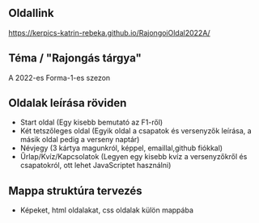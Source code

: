 ## Oldallink
https://kerpics-katrin-rebeka.github.io/RajongoiOldal2022A/

## Téma / "Rajongás tárgya"
A 2022-es Forma-1-es szezon

## Oldalak leírása röviden
- Start oldal (Egy kisebb bemutató az F1-ről)
- Két tetszőleges oldal (Egyik oldal a csapatok és       versenyzők leírása, a másik oldal pedig a verseny naptár)
- Névjegy (3 kártya magunkról, képpel, emaillal,github fiókkal)
- Űrlap/Kvíz/Kapcsolatok (Legyen egy kisebb kvíz a versenyzőkről és csapatokról, ott lehet JavaScriptet használni)

## Mappa struktúra tervezés 
- Képeket, html oldalakat, css oldalak külön mappába
